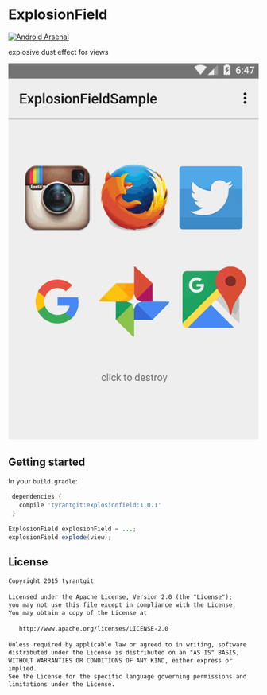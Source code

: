 # ExplosionField

[![Android Arsenal](https://img.shields.io/badge/Android%20Arsenal-ExplosionField-brightgreen.svg?style=flat)](http://android-arsenal.com/details/1/2554)

explosive dust effect for views

![explosionfield.gif](art/explosionfield.gif)

## Getting started

In your `build.gradle`:

```gradle
 dependencies {
   compile 'tyrantgit:explosionfield:1.0.1'
 }
```

```java
ExplosionField explosionField = ...;
explosionField.explode(view);
```

## License

    Copyright 2015 tyrantgit

    Licensed under the Apache License, Version 2.0 (the "License");
    you may not use this file except in compliance with the License.
    You may obtain a copy of the License at

       http://www.apache.org/licenses/LICENSE-2.0

    Unless required by applicable law or agreed to in writing, software
    distributed under the License is distributed on an "AS IS" BASIS,
    WITHOUT WARRANTIES OR CONDITIONS OF ANY KIND, either express or implied.
    See the License for the specific language governing permissions and
    limitations under the License.
